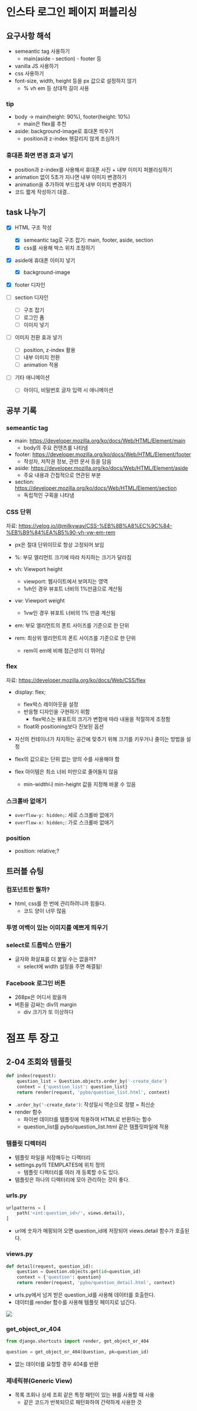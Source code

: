 # 인스타 로그인 페이지 퍼블리싱

## 요구사항 해석

- semeantic tag 사용하기
  - main(aside - section) - footer 등
- vanilla JS 사용하기
- css 사용하기
- font-size, width, height 등을 px 값으로 설정하지 않기
  - % vh em 등 상대적 길이 사용

### tip

- body -> main(height: 90%), footer(height: 10%)
  - main은 flex를 추천
- aside: background-image로 휴대폰 띄우기
  - position과 z-index 헷갈리지 않게 조심하기

### 휴대폰 화면 변경 효과 넣기

- position과 z-index를 사용해서 휴대폰 사진 + 내부 이미지 퍼블리싱하기
- animation 없이 5초가 지나면 내부 이미지 변경하기
- animation을 추가하여 부드럽게 내부 이미지 변경하기
- 코드 짧게 작성하기 대결..

## task 나누기

- [X] HTML 구조 작성
  - [X] semeantic tag로 구조 잡기: main, footer, aside, section
  - [X] css를 사용해 박스 위치 조정하기

- [X] aside에 휴대폰 이미지 넣기
  - [X] background-image

- [X] footer 디자인

- [ ] section 디자인
  - [ ] 구조 잡기
  - [ ] 로그인 폼
  - [ ] 이미지 넣기

- [ ] 이미지 전환 효과 넣기
  - [ ] position, z-index 활용
  - [ ] 내부 이미지 전환
  - [ ] animation 적용

- [ ] 기타 애니메이션
  - [ ] 아이디, 비밀번호 글자 입력 시 애니메이션

## 공부 기록

### semeantic tag

- main: https://developer.mozilla.org/ko/docs/Web/HTML/Element/main
  - body의 주요 컨텐츠를 나타냄
- footer: https://developer.mozilla.org/ko/docs/Web/HTML/Element/footer
  - 작성자, 저작권 정보, 관련 문서 등을 담음
- aside: https://developer.mozilla.org/ko/docs/Web/HTML/Element/aside
  - 주요 내용과 간접적으로 연관된 부분
- section: https://developer.mozilla.org/ko/docs/Web/HTML/Element/section
  - 독립적인 구획을 나타냄

### CSS 단위

자료: https://velog.io/@milkyway/CSS-%EB%8B%A8%EC%9C%84-%EB%B9%84%EA%B5%90-vh-vw-em-rem

- px은 절대 단위이므로 항상 고정되어 보임

- %: 부모 엘리먼트 크기에 따라 차지하는 크기가 달라짐

- vh: Viewport height
  - viewport: 웹사이트에서 보여지는 영역
  - 1vh인 경우 뷰포트 너비의 1%만큼으로 계산됨

- vw: Viewport weight
  - 1vw인 경우 뷰포트 너비의 1% 만큼 계산됨

- em: 부모 엘리먼트의 폰트 사이즈를 기준으로 한 단위

- rem: 최상위 엘리먼트의 폰트 사이즈를 기준으로 한 단위
  - rem이 em에 비해 접근성이 더 뛰어남

### flex

자료: https://developer.mozilla.org/ko/docs/Web/CSS/flex

- display: flex;
  - flex박스 레이아웃을 설정
  - 반응형 디자인을 구현하기 위함
    - flex박스는 뷰포트의 크기가 변함에 따라 내용을 적절하게 조정함
  - float와 positioning보다 진보된 옵션

- 자신의 컨테이너가 차지하는 공간에 맞추기 위해 크기를 키우거나 줄이는 방법을 설정
- flex의 값으로는 단위 없는 양의 수를 사용해야 함
- flex 아이템은 최소 너비 미만으로 줄어들지 않음
  - min-width나 min-height 값을 지정해 바꿀 수 있음

### 스크롤바 없애기

- `overflow-y: hidden;`: 세로 스크롤바 없애기
- `overflow-x: hidden;`: 가로 스크롤바 없애기

### position

- position: relative;?

## 트러블 슈팅

### 컴포넌트란 뭘까?

- html, css를 한 번에 관리하려니까 힘들다.
  - 코드 양이 너무 많음

### 투명 여백이 있는 이미지를 예쁘게 띄우기

### select로 드롭박스 만들기

- 글자와 화살표를 더 붙일 수는 없을까?
  - select에 width 설정을 주면 해결됨!

### Facebook 로그인 버튼

- 268px은 어디서 왔을까
- 버튼을 감싸는 div의 margin
  - div 크기가 또 이상하다


# 점프 투 장고

## 2-04 조회와 템플릿

```python
def index(request):
    question_list = Question.objects.order_by('-create_date')
    context = {'question_list': question_list}
    return render(request, 'pybo/question_list.html', context)
```

- `.order_by('-create_date')`: 작성일시 역순으로 정렬 = 최신순
- render 함수
  - 파이썬 데이터를 템플릿에 적용하여 HTML로 반환하는 함수
  - question_list를 pybo/question_list.html 같은 템플릿파일에 적용

### 템플릿 디렉터리

- 템플릿 파일을 저장해두는 디렉터리
- settings.py의 TEMPLATES에 위치 정의
  - 템플릿 디렉터리를 여러 개 등록할 수도 있다.
- 템플릿은 하나의 디렉터리에 모아 관리하는 것이 좋다.

### urls.py

```python
urlpatterns = [
    path('<int:question_id>/', views.detail),
]
```

- url에 숫자가 매핑되어 오면 question_id에 저장되어 views.detail 함수가 호출된다.

### views.py

```python
def detail(request, question_id):
    question = Question.objects.get(id=question_id)
    context = {'question': question}
    return render(request, 'pybo/question_detail.html', context)
```

- urls.py에서 넘겨 받은 question_id를 사용해 데이터를 호출한다.
- 데이터를 render 함수를 사용해 템플릿 페이지로 넘긴다.

![](../resources/2024-03-07-21-48-29.png)

### get_object_or_404

```python
from django.shortcuts import render, get_object_or_404

question = get_object_or_404(Question, pk=question_id)
```

- 없는 데이터를 요청할 경우 404를 반환

### 제네릭뷰(Generic View)

- 목록 조회나 상세 조회 같은 특정 패턴이 있는 뷰를 사용할 때 사용
  - 같은 코드가 반복되므로 패턴화하여 간략하게 사용한 것
